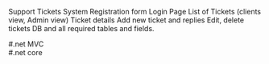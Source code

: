 Support Tickets System
Registration form 
Login Page
List of Tickets (clients view, Admin view)
Ticket details
Add new ticket and replies
Edit, delete tickets
DB and all required tables and fields.

#.net MVC   
#.net core
